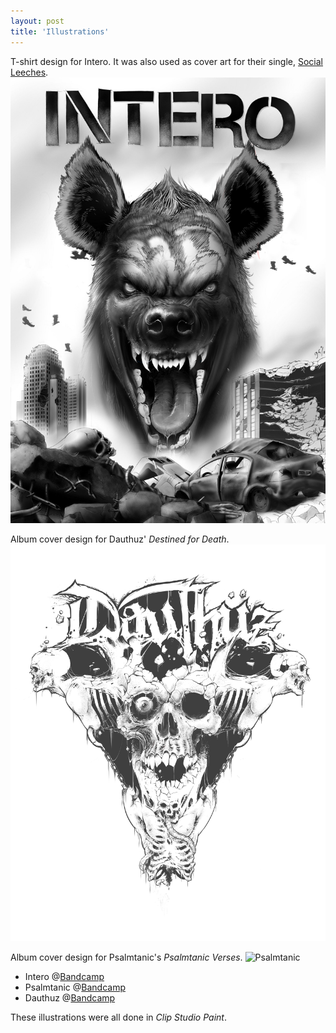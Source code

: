 ```yaml
---
layout: post
title: 'Illustrations'
---
```


T-shirt design for Intero. It was also used as cover art for their single, [Social Leeches](https://www.youtube.com/watch?v=pEYqA262rrE/).
![Intero](..\assets\img\projects\proj-2\Intero2.jpg)

Album cover design for Dauthuz' *Destined for Death*.
![Dauthuz](..\assets\img\projects\proj-2\Dauthuz2.jpg)

Album cover design for Psalmtanic's *Psalmtanic Verses*.
![Psalmtanic](..\assets\img\projects\proj-2\Psalmtanic.jpg)

- Intero @[Bandcamp](https://intero.bandcamp.com/)
- Psalmtanic @[Bandcamp](https://dauthuz.bandcamp.com/)
- Dauthuz @[Bandcamp](https://psalmtanic.bandcamp.com/)


<!-- {% include image.html url="https://www.behance.net/gallery/54688371/Dauthuz-Destined-for-Death-%28Album-cover-design-2017%29" image="projects/proj-2/Dauthuz.jpg"%} -->

These illustrations were all done in *Clip Studio Paint*. 